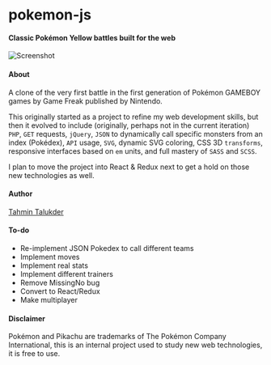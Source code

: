 # pokemon-js
#### Classic Pokémon Yellow battles built for the web
![Screenshot](/src/screenshot_2016.png?raw=true "Screenshot 2016")

#### About
A clone of the very first battle in the first generation of Pokémon GAMEBOY games by Game Freak published by Nintendo.

This originally started as a project to refine my web development skills, but then it evolved to include (originally, perhaps not in the current iteration) `PHP`, `GET` requests, `jQuery`, `JSON` to dynamically call specific monsters from an index (Pokédex), `API` usage, `SVG`, dynamic SVG coloring, CSS 3D `transforms`, responsive interfaces based on `em` units, and full mastery of `SASS` and `SCSS`.

I plan to move the project into React & Redux next to get a hold on those new technologies as well.

#### Author
[Tahmin Talukder](https://github.com/The-Shy7)

#### To-do
- Re-implement JSON Pokedex to call different teams
- Implement moves
- Implement real stats
- Implement different trainers
- Remove MissingNo bug
- Convert to React/Redux
- Make multiplayer

#### Disclaimer
Pokémon and Pikachu are trademarks of The Pokémon Company International, this is an internal project used to study new web technologies, it is free to use.
